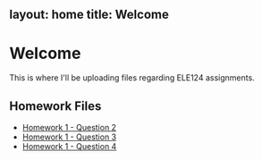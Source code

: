 layout: home
title: Welcome
---

# Welcome
This is where I'll be uploading files regarding ELE124 assignments.

## Homework Files
- [Homework 1 - Question 2](hw1_q1.c)
- [Homework 1 - Question 3](hw_q3.c)
- [Homework 1 - Question 4](hw_q4b.c)
